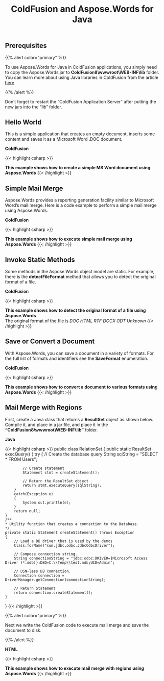 ﻿---
title: ColdFusion and Aspose.Words for Java
type: docs
weight: 20
url: /java/coldfusion-and-aspose-words-for-java/
---

## Prerequisites

{{% alert color="primary" %}} 

To use Aspose.Words for Java in ColdFusion applications, you simply need to copy the Aspose.Words.jar to **ColdFusion8\wwwroot\WEB-INF\lib** folder. You can learn more about using Java libraries in ColdFusion from the article [here](http://help.adobe.com/en_US/ColdFusion/9.0/Developing/WSc3ff6d0ea77859461172e0811cbec13e1a-7ffd.html).

{{% /alert %}} 

Don’t forget to restart the “ColdFusion Application Server” after putting the new jars into the “lib” folder. 

## Hello World

This is a simple application that creates an empty document, inserts some content and saves it as a Microsoft Word .DOC document.

**ColdFusion**

{{< highlight csharp >}}
<html>
<head><title>Hello World!</title></head>
<body>
    <b>This example shows how to create a simple MS Word document using Aspose.Words</b>
    <cfset doc=CreateObject("java", "com.aspose.words.Document").init()>
    <cfset builder=CreateObject("java", "com.aspose.words.DocumentBuilder").init(doc)>
    <cfset builder.write("Hello World!!!")>
    <cfset doc.save("C:\Temp\out.doc")>
</body>
</html>
{{< /highlight >}}

## Simple Mail Merge

Aspose.Words provides a reporting generation facility similar to Microsoft Word’s mail merge. Here is a code example to perform a simple mail merge using Aspose.Words.

**ColdFusion**

{{< highlight csharp >}}
<html>
<head><title>Simple Mail Merge</title></head>
<body>
    <b>This example shows how to execute simple mail merge using Aspose.Words</b>
    <cfset doc=CreateObject("java", "com.aspose.words.Document").init("C:\Temp\in.doc")>
    <cfset names=["FullName", "Company", "City"]>
    <cfset values=["Alexey Noskov", "Aspose", "Auckland"]>
    <cfset doc.getMailMerge().execute(names, values)>
    <cfset doc.save("C:\Temp\out.doc")>
</body>
</html>
{{< /highlight >}}

## Invoke Static Methods

Some methods in the Aspose.Words object model are static. For example, there is the **detectFileFormat** method that allows you to detect the original format of a file.

**ColdFusion**

{{< highlight csharp >}}
<html>
<head><title>Invoke Static Methods</title></head>
<body>
    <b>This example shows how to detect the original format of a file using Aspose.Words</b><br />
    <cfset doc=CreateObject("java", "com.aspose.words.Document")>
    <cfset format=doc.detectFileFormat("C:\Temp\out.doc")>
    <span>The original format of the file is </span>
    <cfswitch expression="#format#">
       <cfcase value="1">
          <i>DOC</i>
       </cfcase>
       <cfcase value="2">
          <i>HTML</i>
       </cfcase>
       <cfcase value="3">
          <i>RTF</i>
       </cfcase>
       <cfcase value="5">
          <i>DOCX</i>
       </cfcase>
       <cfcase value="6">
          <i>ODT</i>
       </cfcase>
       <cfdefaultcase>
          <i>Unknown</i>
       </cfdefaultcase>
    </cfswitch>
</body>
</html>
{{< /highlight >}}

## Save or Convert a Document

With Aspose.Words, you can save a document in a variety of formats. For the full list of formats and identifiers see the **SaveFormat** enumeration.

**ColdFusion**

{{< highlight csharp >}}
<html>
<head><title>Save or Convert a Document</title></head>
<body>
    <b>This example shows how to convert a document to various formats using Aspose.Words</b>
    <cfset doc=CreateObject("java", "com.aspose.words.Document").init("C:\Temp\in.doc")>
    <cfset saveFormat=CreateObject("java", "com.aspose.words.SaveFormat")>
    <cfset doc.save("C:\Temp\out.doc", saveFormat.DOC)>
    <cfset doc.save("C:\Temp\out.docx", saveFormat.DOCX)>
    <cfset doc.save("C:\Temp\out.rtf", saveFormat.RTF)>
    <cfset doc.save("C:\Temp\out.html", saveFormat.HTML)>
    <cfset doc.save("C:\Temp\out.odt", saveFormat.ODT)>
    <cfset doc.save("C:\Temp\out.txt", saveFormat.TEXT)>
</body>
</html>
{{< /highlight >}}

## Mail Merge with Regions

First, create a Java class that returns a **ResultSet** object as shown below. Compile it, and place in a jar file, and place it in the **“ColdFusion8\wwwroot\WEB-INF\lib”** folder.

**Java**

{{< highlight csharp >}}
public class RelationSet 
{
    public static ResultSet execQuery()
    {
        try
        {
            // Create the database query
            String sqlString = "SELECT * FROM Users";

            // Create statement
            Statement stmt = createStatement();

            // Return the ResultSet object
            return stmt.executeQuery(sqlString);
        }
        catch(Exception e)
        {
            System.out.println(e);
        }
        return null;
    }
    /**
    * Utility function that creates a connection to the Database.
    */
    private static Statement createStatement() throws Exception
    {
        // Load a DB driver that is used by the demos
        Class.forName("sun.jdbc.odbc.JdbcOdbcDriver");

        // Compose connection string.
        String connectionString = "jdbc:odbc:DRIVER={Microsoft Access Driver (*.mdb)};DBQ=C:\\Temp\\test.mdb;UID=Admin";

        // DSN-less DB connection.
        Connection connection = DriverManager.getConnection(connectionString);

        // Return Statement
        return connection.createStatement();
    }
}
{{< /highlight >}}

{{% alert color="primary" %}} 

Next we write the ColdFusion code to execute mail merge and save the document to disk. 

{{% /alert %}} 

**HTML**

{{< highlight csharp >}}
<html>
<head><title>Mail Merge with Regions</title></head>
<body>
    <b>This example shows how to execute mail merge with regions using Aspose.Words</b>
    <cfset doc=CreateObject("java", "com.aspose.words.Document").init("C:\Temp\in.doc")>
    <cfset myQueryResult=CreateObject("java", "RelationSet").init()>
    <cfset myResultSet=myQueryResult.execQuery()>
    <cfset doc.getMailMerge().executeWithRegions("Users", myResultSet)>
    <cfset doc.save("C:\Temp\out.doc")>
</body>
</html>
{{< /highlight >}}
